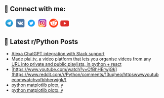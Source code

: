 ## 🔎 Connect with me:
[<img src="https://github.com/bullbesh/bullbesh/blob/main/images/Telegram.png" width="32" height="32" />](https://t.me/bullbesh)
[<img src="https://github.com/bullbesh/bullbesh/blob/main/images/VK.png" width="32" height="32" />](https://vk.com/bullbesh)
[<img src="https://github.com/bullbesh/bullbesh/blob/main/images/Twitter.png" width="32" height="32" />](https://twitter.com/bullbesh1)
[<img src="https://github.com/bullbesh/bullbesh/blob/main/images/Instagram.png" width="32" height="32" />](https://www.instagram.com/bullbesh)
[<img src="https://github.com/bullbesh/bullbesh/blob/main/images/Reddit.png" width="32" height="32" />](https://www.reddit.com/user/bullbesh)
[<img src="https://github.com/bullbesh/bullbesh/blob/main/images/YouTube.png" width="32" height="32" />](https://www.youtube.com/channel/UCtfjRs6uzgq5mfm8S06WTcg)

## 📕 Latest r/Python Posts
<!-- BLOG-POST-LIST:START -->
- [Alexa ChatGPT integration with Slack support](https://www.reddit.com/r/Python/comments/13usu2x/alexa_chatgpt_integration_with_slack_support/)
- [Made plai.tv, a video platform that lets you organise videos from any URL into private and public playlists, in python + react](https://www.reddit.com/r/Python/comments/13urp7q/made_plaitv_a_video_platform_that_lets_you/)
- [https://www.youtube.com/watch?v=OfBhHErwjGk](https://www.reddit.com/r/Python/comments/13uqheo/httpswwwyoutubecomwatchvofbhherwjgk/)
- [python matplotlib plotx, y](https://www.reddit.com/r/Python/comments/13upxs8/python_matplotlib_plotx_y/)
- [python matplotlib plotx, y](https://www.reddit.com/r/Python/comments/13upxjd/python_matplotlib_plotx_y/)
<!-- BLOG-POST-LIST:END -->
